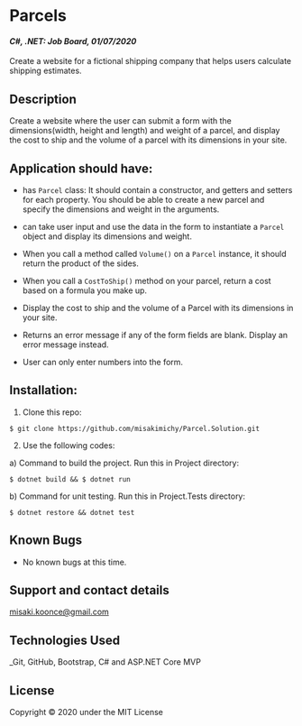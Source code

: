 # Parcels

#### _C#, .NET: Job Board, 01/07/2020_
Create a website for a fictional shipping company that helps users calculate shipping estimates.

## Description
Create a website where the user can submit a form with the dimensions(width, height and length) and weight of a parcel, and display the cost to ship and the volume of a parcel with its dimensions in your site.

## Application should have:
- has `Parcel` class: It should contain a constructor, and getters and setters for each property. You should be able to create a new parcel and specify the dimensions and weight in the arguments.

- can take user input and use the data in the form to instantiate a `Parcel` object and display its dimensions and weight.

- When you call a method called `Volume()` on a `Parcel` instance, it should return the product of the sides.

- When you call a `CostToShip()` method on your parcel, return a cost based on a formula you make up.

- Display the cost to ship and the volume of a Parcel with its dimensions in your site.

- Returns an error message if any of the form fields are blank. Display an error message instead.

- User can only enter numbers into the form.

## Installation:
1. Clone this repo:
```
$ git clone https://github.com/misakimichy/Parcel.Solution.git
```

2. Use the following codes:

a) Command to build the project. Run this in Project directory:
```
$ dotnet build && $ dotnet run
```


b) Command for unit testing. Run this in Project.Tests directory:
```
$ dotnet restore && dotnet test
```

## Known Bugs
* No known bugs at this time.

## Support and contact details
 misaki.koonce@gmail.com

## Technologies Used
_Git, GitHub, Bootstrap, C# and ASP.NET Core MVP

## License
Copyright © 2020 under the MIT License
